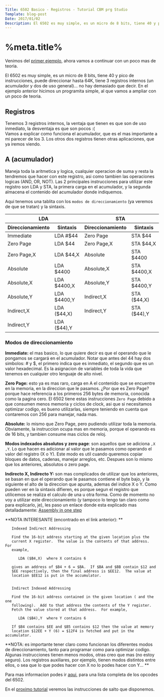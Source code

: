 ```yaml
---
Title: 6502 Basico - Registros - Tutorial CBM prg Studio
Template: blog-post
Date: 2017/01/02
Description: El 6502 es muy simple, es un micro de 8 bits, tiene 40 y pico de instrucciones, puede direccionar hasta 64K, tiene...
---
```


# %meta.title%

Venimos del [primer ejemplo](%base_url%/blog/hello_world), ahora vamos a continuar con un poco mas de teoria.

El 6502 es muy simple, es un micro de 8 bits, tiene 40 y pico de instrucciones, puede direccionar hasta 64K, tiene 3 registros internos (un acumulador y dos de uso general)... no hay demasiado que decir. En el ejemplo anterior hicimos un programita simple, al que vamos a ampliar con un poco de teoria.

## Registros

Tenemos 3 registros internos, la ventaja que tienen es que son de uso inmediato, la desventaja es que son pocos :(  
Vamos a explicar como funciona el acumulador, que es el mas importante a mi parecer de los 3. Los otros dos registros tienen otras aplicaciones, que ya iremos viendo.

## A (acumulador)

Maneja toda la aritmetica y logica, cualquier operacion de suma y resta la tendremos que hacer con este registro, asi como tambien las operaciones logicas (AND, OR, NOT). Las 2 principales instrucciones para utilizar este registro son LDA y STA, la primera carga en el acumulador, y la segunda almacena el contenido del acumulador donde indiquemos.  

Aqui tenemos una tablita con los ` modos de direccionamiento ` (ya veremos de que se tratan) y la sintaxis.

<table style="width: 100%;">
    <thead>
        <tr>
            <th style="width: 50%;" colspan=2>LDA</th>
            <th style="width: 50%;" colspan=2>STA</th>
        </tr>
        <tr>
            <th style="width: 25%;">Direccionamiento</th>
            <th style="width: 25%;">Sintaxis</th>
            <th style="width: 25%;">Direccionamiento</th>
            <th style="width: 25%;">Sintaxis</th>
        </tr>
    </thead>
    <tbody>
        <tr>
            <td>Immediate</td>
            <td>LDA #$44</td>
            <td>Zero Page</td>
            <td>STA $44</td>
        </tr>
        <tr>
            <td>Zero Page</td>
            <td>LDA $44</td>
            <td>Zero Page,X</td>
            <td>STA $44,X</td>
        </tr>
        <tr>
            <td>Zero Page,X</td>
            <td>LDA $44,X</td>
            <td>Absolute</td>
            <td>STA $4400</td>
        </tr>
        <tr>
            <td>Absolute</td>
            <td>LDA $4400</td>
            <td>Absolute,X</td>
            <td>STA $4400,X</td>
        </tr>
        <tr>
            <td>Absolute,X</td>
            <td>LDA $4400,X</td>
            <td>Absolute,Y</td>
            <td>STA $4400,Y</td>
        </tr>
        <tr>
            <td>Absolute,Y</td>
            <td>LDA $4400,Y</td>
            <td>Indirect,X</td>
            <td>STA ($44,X)</td>
        </tr>
        <tr>
            <td>Indirect,X</td>
            <td>LDA ($44,X)</td>
            <td>Indirect,Y</td>
            <td>STA ($44),Y</td>
        </tr>
        <tr>
            <td>Indirect,Y</td>
            <td>LDA ($44),Y</td>
            <td>&nbsp;</td>
            <td>&nbsp;</td>
        </tr>
    <tbody>
</table>

### Modos de direccionamiento

**Immediate:** el mas basico, lo que quiere decir es que el operando que le pongamos se cargará en el acumulador. Notar que antes del 44 hay dos simbolos: # y $, el primero indica que es inmediato, el segundo que es un valor hexadecimal. Es la asignacion de variables de toda la vida que tenemos en cualquier otro lenguaje de alto nivel.

**Zero Page:** esto ya es mas raro, carga en A el contenido que se encuentre en la memoria, en la direccion que le pasamos. ¿Por que es Zero Page? porque hace referencia a los primeros 256 bytes de memoria, conocida como la pagina cero. El 6502 tiene estas instrucciones `Zero Page` debido a que consumen menos memoria y ciclos de clock, asi que si necesitamos optimizar codigo, es bueno utilizarlas, siempre teniendo en cuenta que contaremos con 256 para manejar, nada mas. 

**Absolute:** lo mismo que Zero Page, pero pudiendo utilizar toda la memoria. Obviamente, la instruccion ocupa mas en memoria, porque el operando es de 16 bits, y tambien consume mas ciclos de reloj.

**Modos indexados absolutos y zero page**: son aquellos que se adiciona `,X` `,Y`. Lo que hacen es adicionar al valor que le pasamos como operando el valor del registro (X o Y). Este modo es util cuando queremos copiar bloques de datos, cadenas, manejar arreglos, etc. Despues son lo mismo que los anteriores, absolutos o zero page.

**Indirecto X, Indirecto Y:** son mas complicados de utilizar que los anteriores, se basan en que el operando que le pasamos contiene el byte bajo, y la siguiente el alto de la direccion que apunta, ademas del indice X o Y. Como pueden ver en la sintaxis difieren, es porque segun el registro que utilicemos se realiza el calculo de una u otra forma. Como de momento no voy a utilizar este direccionamiento (y tampoco lo tengo tan claro como para explicarlo, je), les paso un enlace donde esta explicado mas detalladamente: [Assembly in one step](http://www.dwheeler.com/6502/oneelkruns/asm1step.html)

**NOTA INTERESANTE (encontrado en el link anterior):  **
~~~~~~~~~~~
   Indexed Indirect Addressing
   
   Find the 16-bit address starting at the given location plus the 
   current X register.  The value is the contents of that address.  For 
   example,
   
      LDA ($B4,X)  where X contains 6
      
   gives an address of $B4 + 6 = $BA.  If $BA and $BB contain $12 and 
   $EE respectively, then the final address is $EE12.  The value at 
   location $EE12 is put in the accumulator.
   
   
   Indirect Indexed Addressing
   
   Find the 16-bit address contained in the given location ( and the one 
   following).  Add to that address the contents of the Y register.  
   Fetch the value stored at that address.  For example,
   
      LDA ($B4),Y  where Y contains 6
      
   If $B4 contains $EE and $B5 contains $12 then the value at memory 
   location $12EE + Y (6) = $12F4 is fetched and put in the accumulator.
~~~~~~~~~~~   


**NOTA: es importante tener claro como funcionan los diferentes modos de direccionamiento, tanto para programar como para optimizar codigo. Algunas instrucciones tienen menos modos, otras creo que mas (no estoy seguro). Los registros auxiliares, por ejemplo, tienen modos distintos entre ellos, o sea que lo que podes hacer con X no lo podes hacer con Y... **


Para mas informacion podes ir [aqui](http://www.6502.org/tutorials/6502opcodes.html), para una lista completa de los opcodes del 6502.    
    
   
En el [proximo tutorial](%base_url%/blog/6502_02) veremos las instrucciones de salto que disponemos.
    
    
    
    
    
    
    
    
    
    
    
    
    
    
    
    
    
    
    
    
    
